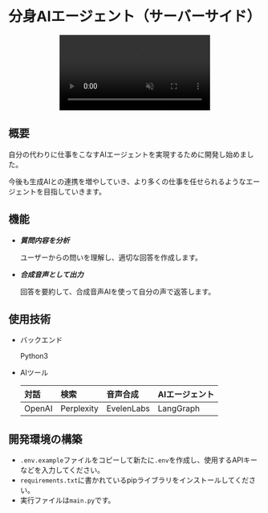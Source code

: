 # 分身AIエージェント（サーバーサイド）

<div style="display: flex; justify-content: center;">
    <video controls src="https://github.com/user-attachments/assets/71b373b3-8df1-48ed-91ba-c99c4dd591bf" muted="true"></video>
</div>

## 概要

自分の代わりに仕事をこなすAIエージェントを実現するために開発し始めました。

今後も生成AIとの連携を増やしていき、より多くの仕事を任せられるようなエージェントを目指していきます。

## 機能

- ***質問内容を分析***

    ユーザーからの問いを理解し、適切な回答を作成します。

- ***合成音声として出力***

    回答を要約して、合成音声AIを使って自分の声で返答します。


## 使用技術

- バックエンド

    Python3

- AIツール

  |対話|検索|音声合成|AIエージェント|
  |:--|:--|:--|:--|
  |OpenAI|Perplexity|EvelenLabs|LangGraph|


## 開発環境の構築

- ```.env.example```ファイルをコピーして新たに```.env```を作成し、使用するAPIキーなどを入力してください。
- ```requirements.txt```に書かれているpipライブラリをインストールしてください。
- 実行ファイルは```main.py```です。
